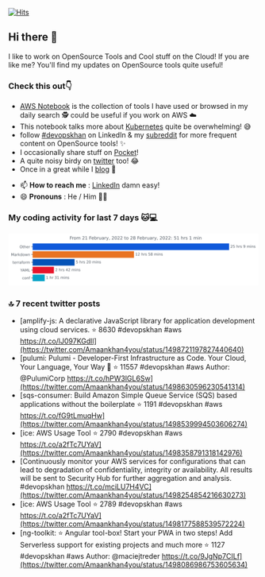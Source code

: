 [![Hits](https://hits.seeyoufarm.com/api/count/incr/badge.svg?url=https%3A%2F%2Fgithub.com%2Fakhan4u%2Fhit-counter&count_bg=%2379C83D&title_bg=%23555555&icon=&icon_color=%23E7E7E7&title=visits&edge_flat=false)](https://hits.seeyoufarm.com)

## Hi there 👋

I like to work on OpenSource Tools and Cool stuff on the Cloud! If you are like me? You'll find my updates on OpenSource tools quite useful!

### Check this out👇

* [AWS Notebook](https://histre.com/public/notebooks/dnllyanu/aws/) is the collection of tools I have used or browsed in my daily search 🕵️ could be useful if you work on AWS ☁️
* This notebook talks more about [Kubernetes](https://histre.com/public/notebooks/6uxdvo3y/kubernetes/) quite be overwhelming! 😅
* follow [#devopskhan](https://www.linkedin.com/feed/hashtag/devopskhan/) on LinkedIn & my [subreddit](https://www.reddit.com/r/devopskhan/) for more frequent content on OpenSource tools! ✨
* I occasionally share stuff on [Pocket](https://getpocket.com/@ej6g8d1dp2829A16a9Tf5d4T6bAMp3d8791rejDe86yem3bm4e14ex4fT4dluk29)!
* A quite noisy birdy on [twitter](https://twitter.com/Amaankhan4you) too! 😂
* Once in a great while I [blog](https://linuxparrot.com/) 😬


- 📫 **How to reach me** : [LinkedIn](https://www.linkedin.com/in/amaan-khan-linux-ninja) damn easy!
- 😄 **Pronouns** : He / Him 🤷‍♂️

### My coding activity for last 7 days 🐱💻

<img src="https://github.com/akhan4u/akhan4u/blob/main/images/stat.svg" alt="Amaan's Wakatime Activity!"/>

### 🔝 7 recent twitter posts
<!-- DEVDOJO:START -->
- [amplify-js: A declarative JavaScript library for application development using cloud services.
⭐️ 8630
#devopskhan #aws
https://t.co/lJ097KGdll](https://twitter.com/Amaankhan4you/status/1498721197827440640)
- [pulumi: Pulumi - Developer-First Infrastructure as Code. Your Cloud, Your Language, Your Way 🚀
⭐️ 11557
#devopskhan #aws
Author: @PulumiCorp
https://t.co/hPW3lGL6Sw](https://twitter.com/Amaankhan4you/status/1498630596230541314)
- [sqs-consumer: Build Amazon Simple Queue Service &lpar;SQS&rpar; based applications without the boilerplate
⭐️ 1191
#devopskhan #aws
https://t.co/fG9tLmuqHw](https://twitter.com/Amaankhan4you/status/1498539994503606274)
- [ice: AWS Usage Tool
⭐️ 2790
#devopskhan #aws
https://t.co/a2fTc7UYaV](https://twitter.com/Amaankhan4you/status/1498358791318142976)
- [Continuously monitor your AWS services for configurations that can lead to degradation of confidentiality, integrity or availability. All results will be sent to Security Hub for further aggregation and analysis. #devopskhan https://t.co/mciLU7H4VC](https://twitter.com/Amaankhan4you/status/1498254854216630273)
- [ice: AWS Usage Tool
⭐️ 2789
#devopskhan #aws
https://t.co/a2fTc7UYaV](https://twitter.com/Amaankhan4you/status/1498177588539572224)
- [ng-toolkit: :star: Angular tool-box! Start your PWA in two steps! Add Serverless support for existing projects and much more
⭐️ 1127
#devopskhan #aws
Author: @maciejtreder
https://t.co/9JgNp7CILf](https://twitter.com/Amaankhan4you/status/1498086986753605634)
<!-- DEVDOJO:END -->

<!-- ![Amaan's GitHub stats](https://github-readme-stats.vercel.app/api?username=akhan4u&count_private=true&show_icons=true&hide=contribs) -->
